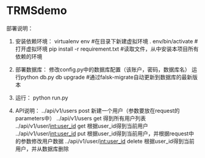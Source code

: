 # TRMSdemo

部署说明：

1. 安装依赖环境：
   virtualenv env #在目录下新建虚拟环境
   . env/bin/activate #打开虚拟环境
   pip install -r requirement.txt #读取文件，从中安装本项目所有依赖的环境

2. 部署数据库：
   修改config.py中的数据库配置（该账户，密码，数据库名）
   运行python db.py db upgrade #通过falsk-migrate自动更新到数据库的最新版本

3. 运行：
   python run.py

4. API说明：
   ../api/v1/users                  post        新建一个用户（参数要放在request的parameters中）
   ../api/v1/users                  get         得到所有用户列表
   ../api/v1/user/<int:user_id>     get         根据user_id得到当前用户
   ../api/v1/user/<int:user_id>     put         根据user_id得到当前用户，并根据request中的参数修改用户数据
   ../api/v1/user/<int:user_id>     delete      根据user_id得到当前用户，并从数据库删除

